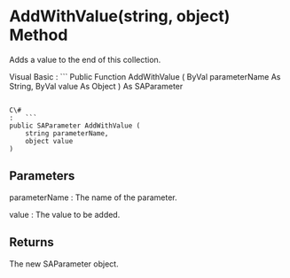 <!-- loio3c1c54486c5f10149a32c6e365900668 -->

# AddWithValue\(string, object\) Method

Adds a value to the end of this collection.



Visual Basic
:   ```
Public Function AddWithValue (
    ByVal parameterName As String,
    ByVal value As Object
) As SAParameter
```

C\#
:   ```
public SAParameter AddWithValue (
    string parameterName,
    object value
)
```



## Parameters

parameterName
:   The name of the parameter.

value
:   The value to be added.



## Returns

The new SAParameter object.

